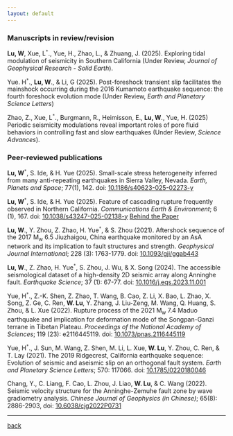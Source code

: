 ```yaml
---
layout: default
---
```


### Manuscripts in review/revision

**Lu, W**, Xue, L<sup>`*`</sup>., Yue, H., Zhao, L., & Zhuang, J. (2025). Exploring tidal modulation of seismicity in Southern California (Under Review, *Journal of Geophysical Research - Solid Earth*).

Yue. H<sup>`*`</sup>., **Lu, W**., & Li, G (2025). Post-foreshock transient slip facilitates the mainshock occurring during the 2016 Kumamoto earthquake sequence: the fourth foreshock evolution mode (Under Review,  *Earth and Planetary Science Letters*)

Zhao, Z., Xue, L<sup>`*`</sup>., Burgmann, R., Heimisson, E., **Lu, W**., Yue, H. (2025) Periodic seismicity modulations reveal important roles of pore fluid behaviors in controlling fast and slow earthquakes (Under Review, *Science Advances*). 

<!-- **Lu, W**<sup>`*`</sup>, S. Ide, Z. Zhao & H. Yue (2025). TiMEpy: A Python Package for Analyzing the Tidal Modulation of Fast and Slow Earthquakes (to be submitted) -->

### Peer-reviewed publications


**Lu, W**<sup>`*`</sup>, S. Ide, & H. Yue (2025). Small-scale stress heterogeneity inferred from many anti-repeating earthquakes in Sierra Valley, Nevada. *Earth, Planets and Space*; 77(1), 142. doi: [10.1186/s40623-025-02273-y](https://earth-planets-space.springeropen.com/articles/10.1186/s40623-025-02273-y)

**Lu, W**<sup>`*`</sup>, S. Ide, & H. Yue (2025). Feature of cascading rupture frequently observed in Northern California. *Communications Earth & Environment*; 6 (1), 167. doi: [10.1038/s43247-025-02138-y](https://doi.org/10.1038/s43247-025-02138-y) [Behind the Paper](https://communities.springernature.com/posts/unraveling-the-cascading-rupture-of-northern-california-earthquakes)

**Lu, W**., Y. Zhou, Z. Zhao, H. Yue<sup>`*`</sup>,  & S. Zhou (2021). Aftershock sequence of the 2017 M<sub>w</sub> 6.5 Jiuzhaigou, China earthquake monitored by an AsA network and its implication to fault structures and strength. *Geophysical Journal International*; 228 (3): 1763-1779. doi: [10.1093/gji/ggab443](https://doi.org/10.1093/gji/ggab443) 

**Lu, W**., Z. Zhao, H. Yue<sup>`*`</sup>, S. Zhou, J. Wu, & X. Song (2024). The accessible seismological dataset of a high-density 2D seismic array along Anninghe fault. *Earthquake Science*; 37 (1): 67-77. doi: [10.1016/j.eqs.2023.11.001](https://www.equsci.org.cn/article/doi/10.1016/j.eqs.2023.11.001)

Yue, H<sup>`*`</sup>., Z.-K. Shen, Z. Zhao, T. Wang, B. Cao, Z. Li, X. Bao, L. Zhao, X. Song, Z. Ge, C. Ren, **W. Lu**, Y. Zhang, J. Liu-Zeng, M. Wang, Q. Huang, S. Zhou, & L. Xue (2022). Rupture process of the 2021 M<sub>w</sub> 7.4 Maduo earthquake and implication for deformation mode of the Songpan-Ganzi terrane in Tibetan Plateau. *Proceedings of the National Academy of Sciences*; 119 (23): e2116445119. doi: [10.1073/pnas.2116445119](https://www.pnas.org/doi/10.1073/pnas.2116445119)

Yue, H<sup>`*`</sup>., J. Sun, M. Wang, Z. Shen, M. Li, L. Xue, **W. Lu**, Y. Zhou, C. Ren, & T. Lay (2021). The 2019 Ridgecrest, California earthquake sequence: Evolution of seismic and aseismic slip on an orthogonal fault system. *Earth and Planetary Science Letters*; 570: 117066. doi: [10.1785/0220180046](https://doi.org/10.1016/j.epsl.2021.117066)

Chang, Y., C. Liang, F. Cao, L. Zhou, J. Liao, **W. Lu**, & C. Wang (2022). Seismic velocity structure for the Anninghe-Zemuhe fault zone by wave gradiometry analysis. *Chinese Journal of Geophysics (in Chinese)*; 65(8): 2886-2903, doi: [10.6038/cjg2022P0731](http://en.dzkx.org/article/doi/10.6038/cjg2022P0731)
* * *


[back](./)
